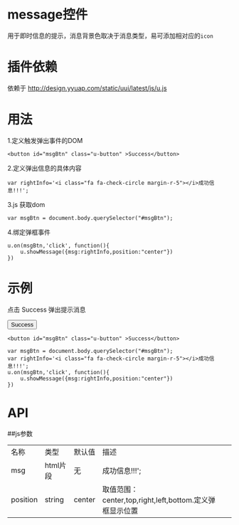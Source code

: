 # message控件

用于即时信息的提示，消息背景色取决于消息类型，易可添加相对应的`icon`

# 插件依赖

依赖于 http://design.yyuap.com/static/uui/latest/js/u.js

# 用法

1.定义触发弹出事件的DOM

```
<button id="msgBtn" class="u-button" >Success</button>

```
2.定义弹出信息的具体内容

```
var rightInfo='<i class="fa fa-check-circle margin-r-5"></i>成功信息!!!';

```

3.js 获取dom

```
var msgBtn = document.body.querySelector("#msgBtn");

```

4.绑定弹框事件

```
u.on(msgBtn,'click', function(){ 
    u.showMessage({msg:rightInfo,position:"center"})
})

```

# 示例


点击 Success 弹出提示消息
<div class="example-content"><button id="msgBtn" class="u-button" >Success</button>
</div>
<div class="example-content ex-hide"><script>var msgBtn = document.body.querySelector("#msgBtn");
var rightInfo='<i class="fa fa-check-circle margin-r-5"></i>成功信息!!!';
u.on(msgBtn,'click', function(){ 
    u.showMessage({msg:rightInfo,position:"center"})
})
</script></div>
<div class="examples-code"><pre><code>&lt;button id="msgBtn" class="u-button" >Success&lt;/button>
</code></pre>
</div>
<div class="examples-code"><pre><code>var msgBtn = document.body.querySelector("#msgBtn");
var rightInfo='&lt;i class="fa fa-check-circle margin-r-5">&lt;/i>成功信息!!!';
u.on(msgBtn,'click', function(){ 
    u.showMessage({msg:rightInfo,position:"center"})
})</code></pre>
</div>



# API

##js参数
<table>
  <tbody>
  	  <tr>
	    <td>名称</td>
	    <td>类型</td>
	    <td>默认值</td>
	    <td>描述</td>
	    <td></td>
	  </tr>
	  <tr>
	    <td>msg</td>
	    <td>html片段</td>
	    <td>无</td>
	    <td><i class="fa fa-check-circle margin-r-5"></i>成功信息!!!';</td>
	    <td></td>
	  </tr>
	  <tr>
	    <td>position</td>
	    <td>string</td>
	    <td>center</td>
	    <td>取值范围：center,top,right,left,bottom.定义弹框显示位置</td>
	    <td></td>
	  </tr>
	</tbody>
</table>


